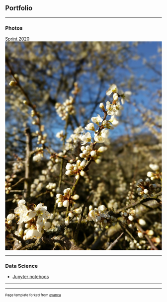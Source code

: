 ## Portfolio

---

### Photos 

[Sprint 2020](/sample_page)
<img src="FlowersSprint2020.jpeg?raw=true"/>

---

### Data Science

- [Jupyter noteboos](http://example.com/)

---




---
<p style="font-size:11px">Page template forked from <a href="https://github.com/evanca/quick-portfolio">evanca</a></p>
<!-- Remove above link if you don't want to attibute -->
